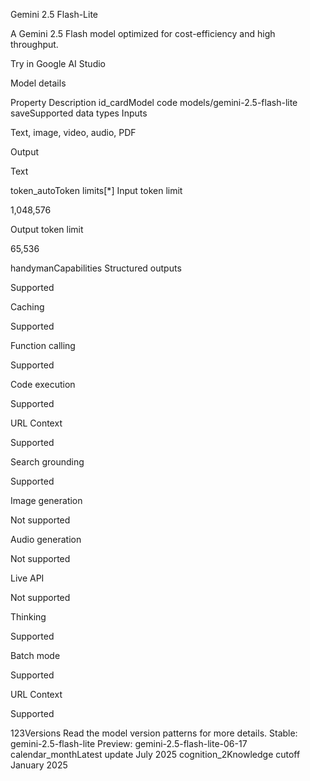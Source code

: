 Gemini 2.5 Flash-Lite

A Gemini 2.5 Flash model optimized for cost-efficiency and high throughput.

Try in Google AI Studio

Model details

Property	Description
id_cardModel code	models/gemini-2.5-flash-lite
saveSupported data types
Inputs

Text, image, video, audio, PDF

Output

Text

token_autoToken limits[*]
Input token limit

1,048,576

Output token limit

65,536

handymanCapabilities
Structured outputs

Supported

Caching

Supported

Function calling

Supported

Code execution

Supported

URL Context

Supported

Search grounding

Supported

Image generation

Not supported

Audio generation

Not supported

Live API

Not supported

Thinking

Supported

Batch mode

Supported

URL Context

Supported

123Versions	
Read the model version patterns for more details.
Stable: gemini-2.5-flash-lite
Preview: gemini-2.5-flash-lite-06-17
calendar_monthLatest update	July 2025
cognition_2Knowledge cutoff	January 2025